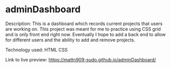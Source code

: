 # adminDashboard

Description:
This is a dashboard which records current projects that users are working on. This project was meant for me to practice using CSS grid and is only front end right now. Eventually I hope to add a back end to allow for different users and the ability to add and remove projects.

Technology used:
HTML
CSS

Link to live preview: https://mattn909-sudo.github.io/adminDashboard/
